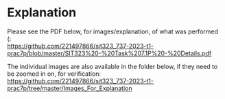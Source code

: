 # Explanation

Please see the PDF below, for images/explanation, of what was performed (: <br>
https://github.com/221497866/sit323_737-2023-t1-prac7p/blob/master/SIT323%20-%20Task%207.1P%20-%20Details.pdf

The individual images are also available in the folder below, if they need to be zoomed in on, for verification: <br>
https://github.com/221497866/sit323_737-2023-t1-prac7p/tree/master/Images_For_Explanation


